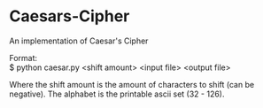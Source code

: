 # Caesars-Cipher
An implementation of Caesar's Cipher

Format: <br>
$ python caesar.py \<shift amount\> \<input file\> \<output file\>

Where the shift amount is the amount of characters to shift (can be negative). The alphabet is the printable ascii set (32 - 126).
